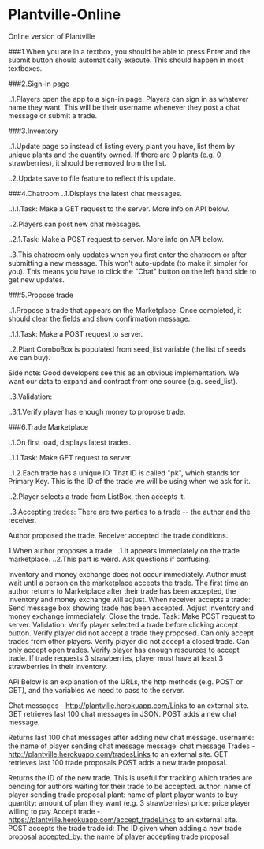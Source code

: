 # Plantville-Online
Online version of Plantville 


###1.When you are in a textbox, you should be able to press Enter and the submit button should automatically execute. This should happen in most textboxes.

###2.Sign-in page

..1.Players open the app to a sign-in page. Players can sign in as whatever name they want. This will be their username whenever they post a chat message or submit a trade.

###3.Inventory

..1.Update page so instead of listing every plant you have, list them by unique plants and the quantity owned. If there are 0 plants (e.g. 0 strawberries), it should be removed from the list. 

..2.Update save to file feature to reflect this update.

###4.Chatroom
..1.Displays the latest chat messages.

..1.1.Task: Make a GET request to the server. More info on API below.

..2.Players can post new chat messages. 

..2.1.Task: Make a POST request to server. More info on API below.

..3.This chatroom only updates when you first enter the chatroom or after submitting a new message. This won't auto-update (to make it simpler for you). This means you have to click the "Chat" button on the left hand side to get new updates.

###5.Propose trade

..1.Propose a trade that appears on the Marketplace. Once completed, it should clear the fields and show confirmation message.

..1.1.Task: Make a POST request to server.

..2.Plant ComboBox is populated from seed_list variable (the list of seeds we can buy).

Side note: Good developers see this as an obvious implementation. We want our data to expand and contract from one source (e.g. seed_list). 

..3.Validation: 

..3.1.Verify player has enough money to propose trade. 

###6.Trade Marketplace

..1.On first load, displays latest trades.

..1.1.Task: Make GET request to server

..1.2.Each trade has a unique ID.  That ID is called "pk", which stands for Primary Key. This is the ID of the trade we will be using when we ask for it.

..2.Player selects a trade from ListBox, then accepts it. 

..3.Accepting trades: There are two parties to a trade -- the author and the receiver. 


Author proposed the trade.
Receiver accepted the trade conditions.

1.When author proposes a trade:
..1.It appears immediately on the trade marketplace.
..2.This part is weird. Ask questions if confusing.

Inventory and money exchange does not occur immediately. Author must wait until a person on the marketplace accepts the trade. The first time an author returns to Marketplace after their trade has been accepted, the inventory and money exchange will adjust.
When receiver accepts a trade:
Send message box showing trade has been accepted.
Adjust inventory and money exchange immediately.
Close the trade.
Task: Make POST request to server.
Validation:
Verify player selected a trade before clicking accept button.
Verify player did not accept a trade they proposed. Can only accept trades from other players.
Verify player did not accept a closed trade. Can only accept open trades.
Verify player has enough resources to accept trade. If trade requests 3 strawberries, player must have at least 3 strawberries in their inventory.

API
Below is an explanation of the URLs, the http methods (e.g. POST or GET), and the variables we need to pass to the server.

Chat messages - http://plantville.herokuapp.com/Links to an external site.
GET retrieves last 100 chat messages in JSON.
POST adds a new chat message.

Returns last 100 chat messages after adding new chat message.
username: the name of player sending chat message
message: chat message
Trades - http://plantville.herokuapp.com/tradesLinks to an external site. 
GET retrieves last 100 trade proposals
POST adds a new trade proposal.

Returns the ID of the new trade. This is useful for tracking which trades are pending for authors waiting for their trade to be accepted.
author: name of player sending trade proposal
plant: name of plant player wants to buy
quantity: amount of plan they want (e.g. 3 strawberries)
price: price player willing to pay
Accept trade - https://plantville.herokuapp.com/accept_tradeLinks to an external site.
POST accepts the trade
trade id: The ID given when adding a new trade proposal
accepted_by: the name of player accepting trade proposal
